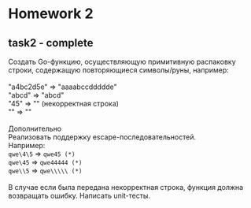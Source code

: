 # Homework 2 

## task2 - complete
Создать Go-функцию, осуществляющую примитивную распаковку строки, содержащую повторяющиеся символы/руны, например:  \
  \
"a4bc2d5e" => "aaaabccddddde"  \
"abcd" => "abcd"  \
"45" => "" (некорректная строка)  \
"" => ""  \
  \
Дополнительно  \
Реализовать поддержку escape-последовательностей.  \
Например:  \
`qwe\4\5` => `qwe45 (*)`  \
`qwe\45` => `qwe44444 (*)`  \
`qwe\\5` => `qwe\\\\\ (*)`  \
  \
В случае если была передана некорректная строка, функция должна возвращать ошибку. Написать unit-тесты.
